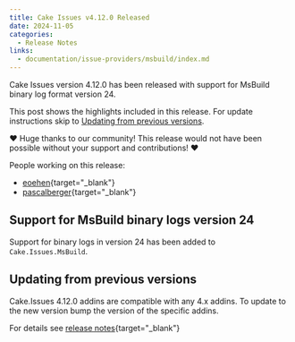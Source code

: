 ```yaml
---
title: Cake Issues v4.12.0 Released
date: 2024-11-05
categories:
  - Release Notes
links:
  - documentation/issue-providers/msbuild/index.md
---
```


Cake Issues version 4.12.0 has been released with support for MsBuild binary log format version 24.

<!-- more -->

This post shows the highlights included in this release.
For update instructions skip to [Updating from previous versions](#updating-from-previous-versions).

❤ Huge thanks to our community! This release would not have been possible without your support and contributions! ❤

People working on this release:

* [eoehen](https://github.com/eoehen){target="_blank"}
* [pascalberger](https://github.com/pascalberger){target="_blank"}

## Support for MsBuild binary logs version 24

Support for binary logs in version 24 has been added to `Cake.Issues.MsBuild`.

## Updating from previous versions

Cake.Issues 4.12.0 addins are compatible with any 4.x addins.
To update to the new version bump the version of the specific addins.

For details see [release notes](https://github.com/cake-contrib/Cake.Issues/releases/tag/4.12.0){target="_blank"}
